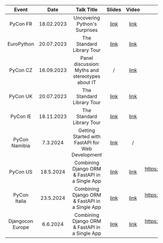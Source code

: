 | Event | Date | Talk Title | Slides | Video | Demo App URL|
| :---:   | :---: | :---: | :---: | :---: | :---: |
| PyCon FR | 18.02.2023 | Uncovering Python's Surprises | [link](https://github.com/clytaemnestra/talks/blob/main/uncovering_python_surprises.pdf) | [link](https://pyvideo.org/pycon-fr-2023/uncovering-pythons-surprises-a-deep-dive-into-gotchas.html)   | / |
| EuroPython | 20.07.2023 | The Standard Library Tour | [link](https://github.com/clytaemnestra/talks/blob/main/standard-library-tour.pdf) | [link](https://www.youtube.com/watch?v=l4POMeXK5Wo) | / |
| PyCon CZ | 16.09.2023 | Panel discussion: Myths and stereotypes about IT | / | [link](https://www.youtube.com/watch?v=V-DAAuYpysU) | / |
| PyCon UK | 20.07.2023 | The Standard Library Tour | [link](https://github.com/clytaemnestra/talks/blob/main/standard-library-tour.pdf) | [link](https://www.youtube.com/watch?v=9J3Wfizht9E) | / |
| PyCon IE | 18.11.2023 | The Standard Library Tour | [link](https://github.com/clytaemnestra/talks/blob/main/standard-library-tour.pdf) | [link](https://www.youtube.com/watch?v=ZId-JEMSCQ8) | / |
| PyCon Namibia | 7.3.2024 | Getting Started with FastAPI for Web Development | [link](https://github.com/clytaemnestra/talks/blob/main/introduction-to-fastapi/getting-started-with-fastapi-for-web-development.pdf) | / | / |
| PyCon US | 18.5.2024 | Combining Django ORM & FastAPI in a Single App | [link](https://github.com/clytaemnestra/talks/blob/main/fastapi-django-orm.pdf) | [link](https://www.youtube.com/watch?v=mllmOJFjaDc) | https://github.com/clytaemnestra/books-demo-app |
| PyCon Italia | 23.5.2024 | Combining Django ORM & FastAPI in a Single App | [link](https://github.com/clytaemnestra/talks/blob/main/fastapi-django-orm.pdf) | [link](https://www.youtube.com/watch?v=6FiSXec3V1w) | https://github.com/clytaemnestra/books-demo-app |
| Djangocon Europe | 6.6.2024 | Combining Django ORM & FastAPI in a Single App | [link](https://github.com/clytaemnestra/talks/blob/main/django-orm-fast-api-djangocon.pdf) | [link](https://www.youtube.com/watch?v=AERuDe9YxWE) | https://github.com/clytaemnestra/books-demo-app |

